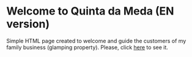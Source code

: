 # Welcome to Quinta da Meda (EN version)

Simple HTML page created to welcome and guide the customers of my family business (glamping property). 
Please, click [here](https://ricardoandreom.github.io/welcome_meda_en/) to see it.
